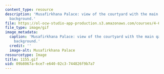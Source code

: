 ```yaml
---
content_type: resource
description: 'Musafirkhana Palace: view of the courtyard with the main qa''a in the
  background.'
file: https://ol-ocw-studio-app-production.s3.amazonaws.com/courses/4-615-the-architecture-of-cairo-spring-2002/09b8067a6ce7e64002c3744826f9b7a7_1155.gif
file_type: image/gif
image_metadata:
  caption: 'Musafirkhana Palace: view of the courtyard with the main qa''a in the
    background.'
  credit: ''
  image-alt: Musafirkhana Palace
resourcetype: Image
title: 1155.gif
uid: 09b8067a-6ce7-e640-02c3-744826f9b7a7
---
```

